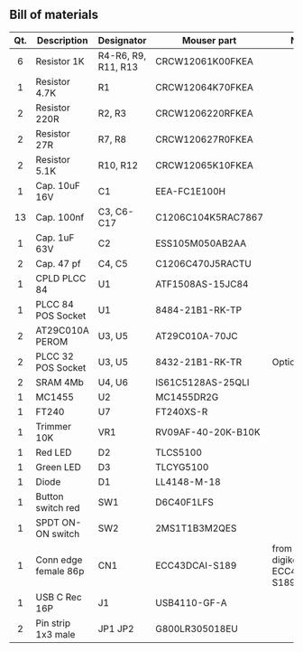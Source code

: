 ## Bill of materials
| Qt. |    Description     |             Designator          |    Mouser part     |             Note              |
|:---:|--------------------|---------------------------------|--------------------|-------------------------------|
|6    |Resistor 1K         |R4-R6, R9, R11, R13              |CRCW12061K00FKEA    |                               |
|1    |Resistor 4.7K       |R1                               |CRCW12064K70FKEA    |                               |
|2    |Resistor 220R       |R2, R3                           |CRCW1206220RFKEA    |                               |
|2    |Resistor 27R        |R7, R8                           |CRCW120627R0FKEA    |                               |
|2    |Resistor 5.1K       |R10, R12                         |CRCW12065K10FKEA    |                               |
|1    |Cap. 10uF 16V       |C1                               |EEA-FC1E100H        |                               |
|13   |Cap. 100nf          |C3, C6-C17                       |C1206C104K5RAC7867  |                               |
|1    |Cap. 1uF 63V        |C2                               |ESS105M050AB2AA     |                               |
|2    |Cap. 47 pf          |C4, C5                           |C1206C470J5RACTU    |                               |
|1    |CPLD PLCC 84        |U1                               |ATF1508AS-15JC84    |                               | 
|1    |PLCC 84 POS Socket  |U1                               |8484-21B1-RK-TP     |                               |
|2    |AT29C010A PEROM     |U3, U5                           |AT29C010A-70JC      |                               |
|2    |PLCC 32 POS Socket  |U3, U5                           |8432-21B1-RK-TR     | Optional                      |
|2    |SRAM 4Mb            |U4, U6                           |IS61C5128AS-25QLI   |                               |
|1    |MC1455              |U2                               |MC1455DR2G          |                               |
|1    |FT240               |U7                               |FT240XS-R           |                               |
|1    |Trimmer 10K         |VR1                              |RV09AF-40-20K-B10K  |                               |
|1    |Red LED             |D2                               |TLCS5100            |                               |
|1    |Green LED           |D3                               |TLCYG5100           |                               |
|1    |Diode               |D1                               |LL4148-M-18         |                               |
|1    |Button switch red   |SW1                              |D6C40F1LFS          |                               |
|1    |SPDT ON-ON switch   |SW2                              |2MS1T1B3M2QES       |                               |
|1    |Conn edge female 86p|CN1                              |ECC43DCAI-S189      | from ebay or digikey ECC43DCAI-S189 |
|1    |USB C Rec 16P       |J1                               |USB4110-GF-A        |                               |
|2    |Pin strip 1x3 male  |JP1  JP2                         |G800LR305018EU      |                               |

